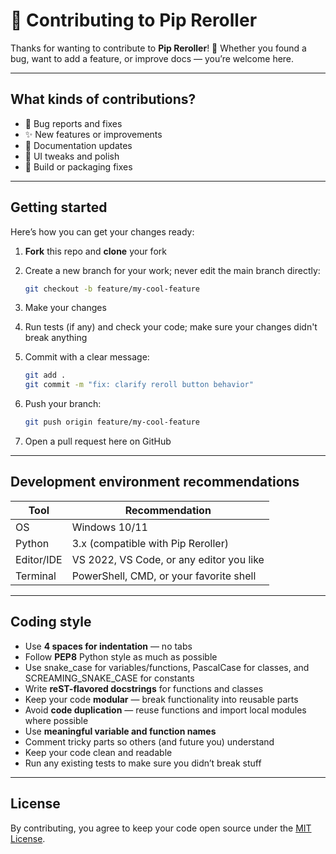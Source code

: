 # 🐍 Contributing to Pip Reroller

Thanks for wanting to contribute to **Pip Reroller**! 🎉
Whether you found a bug, want to add a feature, or improve docs — you’re welcome here.

---

## What kinds of contributions?

* 🐞 Bug reports and fixes
* ✨ New features or improvements
* 📝 Documentation updates
* 🎨 UI tweaks and polish
* 🔧 Build or packaging fixes

---

## Getting started

Here’s how you can get your changes ready:

1. **Fork** this repo and **clone** your fork
2. Create a new branch for your work; never edit the main branch directly:

   ```bash
   git checkout -b feature/my-cool-feature
   ```
3. Make your changes
4. Run tests (if any) and check your code; make sure your changes didn't break anything
5. Commit with a clear message:

   ```bash
   git add .
   git commit -m "fix: clarify reroll button behavior"
   ```
6. Push your branch:

   ```bash
   git push origin feature/my-cool-feature
   ```
7. Open a pull request here on GitHub

---

## Development environment recommendations

| Tool       | Recommendation                           |
| ---------- | ---------------------------------------- |
| OS         | Windows 10/11                            |
| Python     | 3.x  (compatible with Pip Reroller)      |
| Editor/IDE | VS 2022, VS Code, or any editor you like |
| Terminal   | PowerShell, CMD, or your favorite shell  |

---

## Coding style

* Use **4 spaces for indentation** — no tabs
* Follow **PEP8** Python style as much as possible
* Use snake_case for variables/functions, PascalCase for classes, and SCREAMING_SNAKE_CASE for constants
* Write **reST-flavored docstrings** for functions and classes
* Keep your code **modular** — break functionality into reusable parts
* Avoid **code duplication** — reuse functions and import local modules where possible
* Use **meaningful variable and function names**
* Comment tricky parts so others (and future you) understand
* Keep your code clean and readable
* Run any existing tests to make sure you didn’t break stuff

---

## License

By contributing, you agree to keep your code open source under the [MIT License](LICENSE.txt).
